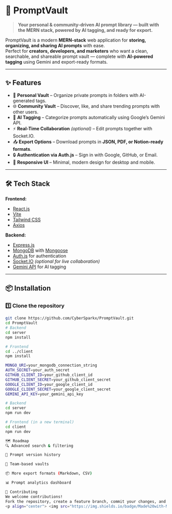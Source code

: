 # 🚀 PromptVault

> **Your personal & community-driven AI prompt library — built with the MERN stack, powered by AI tagging, and ready for export.**

PromptVault is a modern **MERN-stack** web application for **storing, organizing, and sharing AI prompts** with ease.  
Perfect for **creators, developers, and marketers** who want a clean, searchable, and shareable prompt vault — complete with **AI-powered tagging** using Gemini and export-ready formats.

---

## ✨ Features

- 📂 **Personal Vault** – Organize private prompts in folders with AI-generated tags.
- 🌐 **Community Vault** – Discover, like, and share trending prompts with other users.
- 🧠 **AI Tagging** – Categorize prompts automatically using Google’s Gemini API.
- ⚡ **Real-Time Collaboration** *(optional)* – Edit prompts together with Socket.IO.
- 📤 **Export Options** – Download prompts in **JSON, PDF, or Notion-ready formats**.
- 🔒 **Authentication via Auth.js** – Sign in with Google, GitHub, or Email.
- 🎨 **Responsive UI** – Minimal, modern design for desktop and mobile.

---

## 🛠 Tech Stack

**Frontend:**  
- [React.js](https://reactjs.org/)  
- [Vite](https://vitejs.dev/)  
- [Tailwind CSS](https://tailwindcss.com/)  
- [Axios](https://axios-http.com/)  

**Backend:**  
- [Express.js](https://expressjs.com/)  
- [MongoDB](https://www.mongodb.com/) with [Mongoose](https://mongoosejs.com/)  
- [Auth.js](https://authjs.dev/) for authentication  
- [Socket.IO](https://socket.io/) *(optional for live collaboration)*  
- [Gemini API](https://ai.google.dev/) for AI tagging  

---

## 📦 Installation

### 1️⃣ Clone the repository
```bash
git clone https://github.com/CyberSparkx/PromptVault.git
cd PromptVault
# Backend
cd server
npm install

# Frontend
cd ../client
npm install

MONGO_URI=your_mongodb_connection_string
AUTH_SECRET=your_auth_secret
GITHUB_CLIENT_ID=your_github_client_id
GITHUB_CLIENT_SECRET=your_github_client_secret
GOOGLE_CLIENT_ID=your_google_client_id
GOOGLE_CLIENT_SECRET=your_google_client_secret
GEMINI_API_KEY=your_gemini_api_key

# Backend
cd server
npm run dev

# Frontend (in a new terminal)
cd client
npm run dev

🗺 Roadmap
🔍 Advanced search & filtering

📝 Prompt version history

👥 Team-based vaults

📦 More export formats (Markdown, CSV)

📊 Prompt analytics dashboard

🤝 Contributing
We welcome contributions!
Fork the repository, create a feature branch, commit your changes, and submit a pull request.
<p align="center"> <img src="https://img.shields.io/badge/Made%20with-MERN-green?style=for-the-badge" /> <img src="https://img.shields.io/badge/Powered%20by-Gemini-blue?style=for-the-badge" /> <img src="https://img.shields.io/badge/Frontend-Vite-orange?style=for-the-badge" /> </p> ```